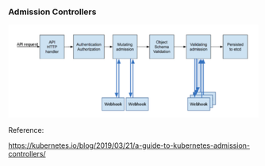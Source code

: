 ### Admission Controllers


![Image of admissions flow](/docs/admission-controller-phases.png)


Reference:

https://kubernetes.io/blog/2019/03/21/a-guide-to-kubernetes-admission-controllers/
